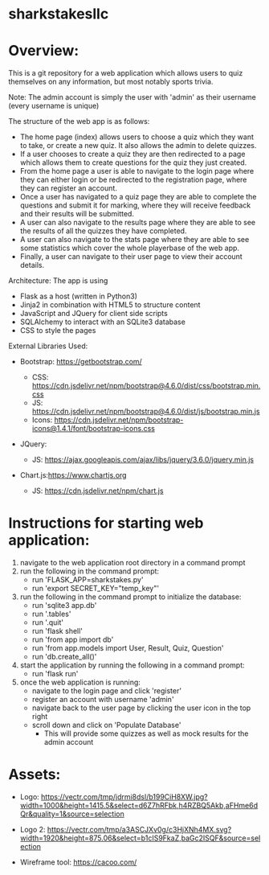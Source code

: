 # sharkstakesllc

# Overview:
This is a git repository for a web application which allows users to quiz themselves on any information, but most notably sports trivia.

Note:
The admin account is simply the user with 'admin' as their username (every username is unique)

The structure of the web app is as follows:
 - The home page (index) allows users to choose a quiz which they want to take, or create a new quiz. It also allows the admin to delete quizzes.
 - If a user chooses to create a quiz they are then redirected to a page which allows them to create questions for the quiz they just created.
 - From the home page a user is able to navigate to the login page where they can either login or be redirected to the registration page, where they can register an account.
 - Once a user has navigated to a quiz page they are able to complete the questions and submit it for marking, where they will receive feedback and their results will be submitted.
 - A user can also navigate to the results page where they are able to see the results of all the quizzes they have completed.
 - A user can also navigate to the stats page where they are able to see some statistics which cover the whole playerbase of the web app.
 - Finally, a user can navigate to their user page to view their account details.


 Architecture:
 The app is using 
 - Flask as a host (written in Python3)
 - Jinja2 in combination with HTML5 to structure content
 - JavaScript and JQuery for client side scripts
 - SQLAlchemy to interact with an SQLite3 database
 - CSS to style the pages

 External Libraries Used:
 - Bootstrap: https://getbootstrap.com/
    - CSS: https://cdn.jsdelivr.net/npm/bootstrap@4.6.0/dist/css/bootstrap.min.css
    - JS: https://cdn.jsdelivr.net/npm/bootstrap@4.6.0/dist/js/bootstrap.min.js
    - Icons: https://cdn.jsdelivr.net/npm/bootstrap-icons@1.4.1/font/bootstrap-icons.css
    
 - JQuery: 
    - JS: https://ajax.googleapis.com/ajax/libs/jquery/3.6.0/jquery.min.js

 - Chart.js:https://www.chartjs.org
    - JS: https://cdn.jsdelivr.net/npm/chart.js


# Instructions for starting web application:
1. navigate to the web application root directory in a command prompt
2. run the following in the command prompt:
    - run 'FLASK_APP=sharkstakes.py'
    - run 'export SECRET_KEY="temp_key"'
3. run the following in the command prompt to initialize the database:
    - run 'sqlite3 app.db'
    - run '.tables'
    - run '.quit'
    - run 'flask shell'
    - run 'from app import db'
    - run 'from app.models import User, Result, Quiz, Question'
    - run 'db.create_all()'
4. start the application by running the following in a command prompt:
    - run 'flask run'
5. once the web application is running:
    - navigate to the login page and click 'register'
    - register an account with username 'admin'
    - navigate back to the user page by clicking the user icon in the top right
    - scroll down and click on 'Populate Database'
        - This will provide some quizzes as well as mock results for the admin account


 # Assets:

- Logo: https://vectr.com/tmp/jdrmi8dsl/b199CiH8XW.jpg?width=1000&height=1415.5&select=d6Z7hRFbk,h4RZBQ5Akb,aFHme6dQr&quality=1&source=selection

- Logo 2: https://vectr.com/tmp/a3ASCJXv0g/c3HjXNh4MX.svg?width=1920&height=875.06&select=b1cIS9FkaZ,baGc2ISQF&source=selection

- Wireframe tool: https://cacoo.com/